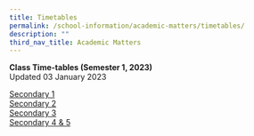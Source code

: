 ```yaml
---
title: Timetables
permalink: /school-information/academic-matters/timetables/
description: ""
third_nav_title: Academic Matters
---
```

**Class Time-tables (Semester 1, 2023)** <br>
Updated 03 January 2023

[Secondary 1](/files/KRSS%20Timetable%20Semester%201%202023_Class%20Timetable_Sec%201.pdf)<br>
[Secondary 2](/files/KRSS%20Timetable%20Semester%201%202023_Class%20Timetable_Sec%202.pdf)<br>
[Secondary 3](/files/KRSS%20Timetable%20Semester%201%202023_Class%20Timetable_Sec%203.pdf)<br>
[Secondary 4 & 5](/files/KRSS%20Timetable%20Semester%201%202023_Class%20Timetable_Sec%204&5_Updated%203%20Jan.pdf)